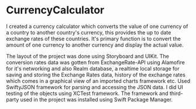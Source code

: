 # CurrencyCalculator

I created a currency calculator which converts the value of one currency of a country to another country's currency, this provides the up to date exchange rates of these countries. It's primary function is to convert the amount of one currency to another currency and display the actual value.

The layout of the project was done using Storyboard and UIKit.
The conversion rates data was gotten from ExchangeRate-API using Alamofire for it's networking and also Realm database, a realtime local storage for saving and storing the Exchange Rates data, history of the exchange rates which comes in a graphical view of an imported charts framework etc. 
Used SwiftyJSON framework for parsing and accessing the JSON data. 
I did UI testing of the objects using XCTest framework.
The framework and third-party used in the project was installed using Swift Package Manager.
